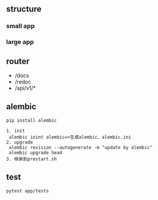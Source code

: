 ## structure
### small app
### large app


## router
+ /docs
+ /redoc
+ /api/v1/*

## alembic
```
pip install alembic

1. init 
 alembic inint alembic=>生成alembic、alembic.ini
2. upgrade
 alembic revision --autogenerate -m "update by alembic"
 alembic upgrade head
3. 继承到prestart.sh
```
## test
```
pytest app/tests

```

